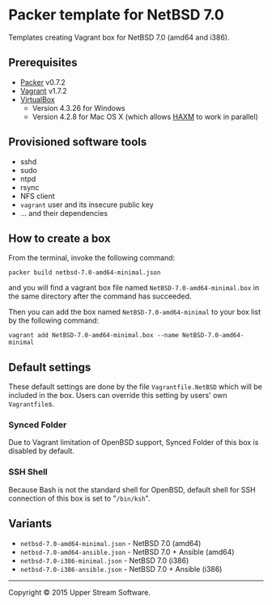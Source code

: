 # Packer template for NetBSD 7.0

Templates creating Vagrant box for NetBSD 7.0 (amd64 and i386).

## Prerequisites

* [Packer] v0.7.2
* [Vagrant] v1.7.2
* [VirtualBox]
	* Version 4.3.26 for Windows
	* Version 4.2.8 for Mac OS X (which allows [HAXM] to work in parallel)

[Packer]: https://www.packer.io/ "Packer by HashiCorp"
[Vagrant]: https://www.vagrantup.com/ "Vagrant"
[VirtualBox]: https://www.virtualbox.org/ "Oracle VM VirtualBox"
[HAXM]: https://software.intel.com/en-us/android/articles/intel-hardware-accelerated-execution-manager
        "Intel&reg; Hardware Accelerated Execution Manager"

## Provisioned software tools

* sshd
* sudo
* ntpd
* rsync
* NFS client
* `vagrant` user and its insecure public key
* ... and their dependencies

## How to create a box

From the terminal, invoke the following command:

	packer build netbsd-7.0-amd64-minimal.json

and you will find a vagrant box file named `NetBSD-7.0-amd64-minimal.box`
in the same directory after the command has succeeded.

Then you can add the box named `NetBSD-7.0-amd64-minimal` to your box list
by the following command:

	vagrant add NetBSD-7.0-amd64-minimal.box --name NetBSD-7.0-amd64-minimal

## Default settings

These default settings are done by the file `Vagrantfile.NetBSD` which will be included in the box.
Users can override this setting by users' own `Vagrantfile`s.

### Synced Folder

Due to Vagrant limitation of OpenBSD support, Synced Folder of this box is disabled by default.

### SSH Shell

Because Bash is not the standard shell for OpenBSD, default shell for SSH connection of this box
is set to "`/bin/ksh`".

## Variants

* `netbsd-7.0-amd64-minimal.json` - NetBSD 7.0 (amd64)
* `netbsd-7.0-amd64-ansible.json` - NetBSD 7.0 + Ansible (amd64)
* `netbsd-7.0-i386-minimal.json` - NetBSD 7.0 (i386)
* `netbsd-7.0-i386-ansible.json` - NetBSD 7.0 + Ansible (i386)

- - -

Copyright &copy; 2015 Upper Stream Software.
